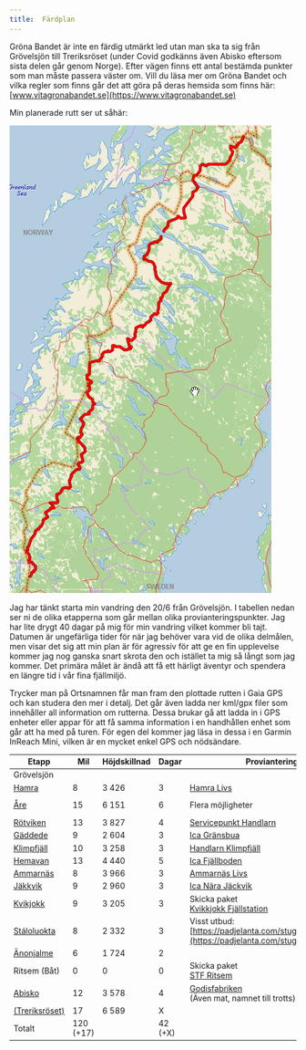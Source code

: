 ```yaml
---
title:  Färdplan
---
```


Gröna Bandet är inte en färdig utmärkt led utan man ska ta sig från Grövelsjön till Treriksröset (under Covid godkänns även Abisko eftersom sista delen går genom Norge). Efter vägen finns ett antal bestämda punkter som man måste passera väster om. Vill du läsa mer om Gröna Bandet och vilka regler som finns går det att göra på deras hemsida som finns här:  
[www.vitagronabandet.se](https://www.vitagronabandet.se)

Min planerade rutt ser ut såhär:

![Overview](./overview.png)

Jag har tänkt starta min vandring den 20/6 från Grövelsjön. I tabellen nedan ser ni de olika etapperna som går mellan olika provianteringspunkter. Jag har lite drygt 40 dagar på mig för min vandring vilket kommer bli tajt. Datumen är ungefärliga tider för när jag behöver vara vid de olika delmålen, men visar det sig att min plan är för agressiv för att ge en fin upplevelse kommer jag nog ganska snart skrota den och istället ta mig så långt som jag kommer. Det primära målet är ändå att få ett härligt äventyr och spendera en längre tid i vår fina fjällmiljö. 

Trycker man på Ortsnamnen får man fram den plottade rutten i Gaia GPS och kan studera den mer i detalj. Det går även ladda ner kml/gpx filer som innehåller all information om rutterna. Dessa brukar gå att ladda in i GPS enheter eller appar för att få samma information i en handhållen enhet som går att ha med på turen. För egen del kommer jag läsa in dessa i en Garmin InReach Mini, vilken är en mycket enkel GPS och nödsändare. 

| Etapp                                                        | Mil       | Höjdskillnad | Dagar   | Proviantering                                                | Kml                                              | Gpx                                              | ~Datum  |
| ------------------------------------------------------------ | --------- | ------------ | ------- | ------------------------------------------------------------ | ------------------------------------------------ | ------------------------------------------------ | ------- |
| Grövelsjön                                                   |           |              |         |                                                              |                                                  |                                                  | 20/6    |
| [Hamra](https://www.gaiagps.com/map/?loc=8.7/12.0413/62.3384&pubLink=wFQMgLunSAAnA75nwHCRLRhJ&trackId=566247c5-e825-4c16-a37d-b71c3cdf6c65) | 8         | 3 426        | 3       | [Hamra Livs](https://www.tanndalen.com/utforska/hamra-livs/) | [kml](./kmls/etapp-1-grovelsjon-hamra.kml)       | [gpx](./gpxs/etapp-1-grovelsjon-hamra.gpx)       | 22/6    |
| [Åre](https://www.gaiagps.com/map/?loc=8.7/12.4826/62.3487&pubLink=BGfs8nMcgFnxVDENe9c68IqE&trackId=70fd4db8-a2e7-4dfe-b550-d915210fca60) | 15        | 6 151        | 6       | Flera möjligheter                                            | [kml](./kmls/etapp-2-hamra-are.kml)              | [gpx](./gpxs/etapp-2-hamra-are.gpx)              | 27-29/6 |
| [Rötviken](https://www.gaiagps.com/map/?loc=8.3/13.2318/63.6800&pubLink=4Oi1wUXK9juDXVCOe9nSwcJY&trackId=99237973-961f-4c9a-b5d9-7f488256a3f3) | 13        | 3 827        | 4       | [Servicepunkt Handlarn](https://www.handlarn.se/butiker--oppettider/rotviken-follinge) | [kml](./kmls/etapp-3-are-rotviken.kml)           | [gpx](./gpxs/etapp-3-are-rotviken.gpx)           | 2/7     |
| [Gäddede](https://www.gaiagps.com/map/?loc=8.3/13.2318/63.6800&pubLink=wyw7Mim5o20Dt0EHgb04YTQc&trackId=1520f385-04fc-4408-944f-07bd31d471e0) | 9         | 2 604        | 3       | [Ica Gränsbua](https://www.ica.se/butiker/nara/stromsund/gransbua-504/start/) | [kml](./kmls/etapp-4-rotviken-gaddede.kml)       | [gpx](./gpxs/etapp-4-rotviken-gaddede.gpx)       | 5/7     |
| [Klimpfjäll](https://www.gaiagps.com/map/?loc=8.3/14.0761/64.7793&pubLink=nIIXRK1ySiRQZ9Y7miuqA8GB&trackId=bf9d9234-aae2-487c-83d4-9822114cd34f) | 10        | 3 258        | 3       | [Handlarn Klimpfjäll](https://www.handlarn.se/butiker--oppettider/klimpfjall) | [kml](./kmls/etapp-5-gaddede-klimpfjall.kml)     | [gpx](./gpxs/etapp-5-gaddede-klimpfjall.gpx)     | 8/7     |
| [Hemavan](https://www.gaiagps.com/map/?loc=8.3/14.0761/64.7793&pubLink=flSSKvlb4X18tIC3o5YgGQvr&trackId=17e73152-cd57-4f9d-b48b-1d23a5190d5c) | 13        | 4 440        | 5       | [Ica Fjällboden](https://www.ica.se/butiker/nara/storuman/fjallboden-hemavan-253/start/) | [kml](./kmls/etapp-6-klimpfjall-hemavan.kml)     | [gpx](./gpxs/etapp-6-klimpfjall-hemavan.gpx)     | 13/7    |
| [Ammarnäs](https://www.gaiagps.com/map/?loc=8.3/14.0761/64.7793&pubLink=flSSKvlb4X18tIC3o5YgGQvr&trackId=17e73152-cd57-4f9d-b48b-1d23a5190d5c) | 8         | 3 966        | 3       | [Ammarnäs Livs](https://ammarnaslivs.se/)                     |[kml](./kmls/etapp-7-hemavan-ammarnas.kml)       | [gpx](./gpxs/etapp-7-hemavan-ammarnas.gpx)       | 16/7    |
| [Jäkkvik](https://www.gaiagps.com/map/?loc=9.6/15.4938/65.9030&pubLink=zmfHAA8aNzDtcsSPEvyHHK7e&trackId=791e5ec2-0f7b-43df-ae29-e8ae1ee20860) | 9         | 2 960        | 3       | [Ica Nära Jäckvik](https://www.ica.se/butiker/nara/arjeplog/ica-nara-jackvik-16752/start) | [kml](./kmls/etapp-8-ammarnas-jakkvik.kml)       | [gpx](./gpxs/etapp-8-ammarnas-jakkvik.gpx)       | 19/7    |
| [Kvikjokk](https://www.gaiagps.com/map/?loc=8.2/16.9162/66.6674&pubLink=KZjcxScWiidMF5DzkFLXp2d6&trackId=f5be3050-d79e-4fe0-8d4b-562ddb546c95) | 9         | 3 205        | 3       | Skicka paket<br />[Kvikkjokk Fjällstation](https://kvikkjokkfjallstation.se) | [kml](./kmls/etapp-9-jakkvik-kvikkjokk.kml)      | [gpx](./gpxs/etapp-9-jakkvik-kvikkjokk.gpx)      | 22/7    |
| [Stáloluokta](https://www.gaiagps.com/map/?loc=8.2/16.9162/66.6674&pubLink=KZjcxScWiidMF5DzkFLXp2d6&trackId=f5be3050-d79e-4fe0-8d4b-562ddb546c95) | 8         | 2 332        | 3       | Visst utbud: [https://padjelanta.com/stugor/staloluokta/](https://padjelanta.com/stugor/staloluokta/) | [kml](./kmls/etapp-10-kvikkjokk-staloluokta.kml) | [gpx](./gpxs/etapp-10-kvikkjokk-staloluokta.gpx) | 25/7    |
| [Änonjalme](https://www.gaiagps.com/map/?loc=9.0/16.7741/67.4823&pubLink=7afJFqFIWLMF0Jmc2Jt1b1Rz&trackId=7918d459-b481-4cc5-a63d-e0e9603e7d85) | 6         | 1 724        | 2       |                                                              | [kml](./kmls/etapp-11-staloluokta-anonjalme.kml) | [gpx](./gpxs/etapp-11-staloluokta-anonjalme.gpx) | 27/7    |
| Ritsem (Båt)                                                 | 0         | 0            | 0       | Skicka paket <br />[STF Ritsem](https://www.svenskaturistforeningen.se/boende/stf-ritsem/) |                                                  |                                                  | 27/7    |
| [Abisko](https://www.gaiagps.com/map/?loc=9.0/16.7741/67.4823&pubLink=c4FHzirPoMaVX0ulAnYfcp4S&trackId=d66ed6de-3c5a-4cba-bf07-c9395a6797dc) | 12        | 3 578        | 4       | [Godisfabriken](http://www.godisfabriken.se/8-startsida/29-valkomna-till-abisko)  <br />(Även mat, namnet till trotts) | [kml](./kmls/etapp-12-ritsem-abisko.kml)         | [gpx](./gpxs/etapp-12-ritsem-abisko.gpx)         | 31/7    |
| [(Treriksröset)](https://www.gaiagps.com/map/?loc=7.8/18.9967/68.7054&pubLink=CtNbmrlpOf1OPRAyefdWJ59i&trackId=533316ce-b581-4029-82f3-74531da3880b) | 17        | 6 589        | X       |                                                              | [kml](./kmls/etapp-13-abisko-treriksroset.kml)   | [gpx](./gpxs/etapp-13-abisko-treriksroset.gpx)   | X       |
| Totalt                                                       | 120 (+17) |              | 42 (+X) |                                                              |                                                  |                                                  |         |

